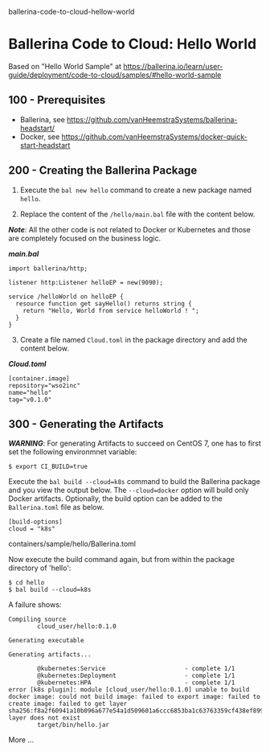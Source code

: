 ballerina-code-to-cloud-hellow-world
# Ballerina Code to Cloud: Hello World

Based on "Hello World Sample" at https://ballerina.io/learn/user-guide/deployment/code-to-cloud/samples/#hello-world-sample

## 100 - Prerequisites

- Ballerina, see https://github.com/vanHeemstraSystems/ballerina-headstart/
- Docker, see https://github.com/vanHeemstraSystems/docker-quick-start-headstart

## 200 - Creating the Ballerina Package

1. Execute the ```bal new hello``` command to create a new package named ```hello```.

2. Replace the content of the ```/hello/main.bal``` file with the content below.

***Note***: All the other code is not related to Docker or Kubernetes and those are completely focused on the business logic.

***main.bal***
```
import ballerina/http;

listener http:Listener helloEP = new(9090);

service /helloWorld on helloEP {
  resource function get sayHello() returns string {   
    return "Hello, World from service helloWorld ! ";   
  }
}
```

3. Create a file named ```Cloud.toml``` in the package directory and add the content below.

***Cloud.toml***
```
[container.image]
repository="wso2inc"
name="hello"
tag="v0.1.0"
```

## 300 - Generating the Artifacts

***WARNING***: For generating Artifacts to succeed on CentOS 7, one has to first set the following environmnet variable:

```
$ export CI_BUILD=true
```

Execute the ```bal build --cloud=k8s``` command to build the Ballerina package and you view the output below. The ```--cloud=docker``` option will build only Docker artifacts. Optionally, the build option can be added to the ```Ballerina.toml``` file as below.

```
[build-options]
cloud = "k8s"
```
containers/sample/hello/Ballerina.toml

Now execute the build command again, but from within the package directory of 'hello':

```
$ cd hello
$ bal build --cloud=k8s
```

A failure shows:

```
Compiling source
        cloud_user/hello:0.1.0

Generating executable

Generating artifacts...

        @kubernetes:Service                      - complete 1/1
        @kubernetes:Deployment                   - complete 1/1
        @kubernetes:HPA                          - complete 1/1
error [k8s plugin]: module [cloud_user/hello:0.1.0] unable to build docker image: could not build image: failed to export image: failed to create image: failed to get layer sha256:f8a2f60941a10b096a677e54a1d509601a6ccc6853ba1c63763359cf438ef899: layer does not exist
        target/bin/hello.jar
```

More ...


